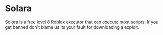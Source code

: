 # Solara
Solora is a free level 8 Roblox executor that can execute most scripts. If you get banned don't blame us its your fault for downloading a exploit.
